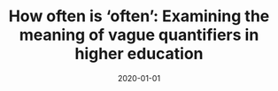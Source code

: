 ---
title: "How often is ‘often’: Examining the meaning of vague quantifiers in higher education"
collection: publications
permalink: /publication/2020-how-often
date: 2020-01-01
venue: 'Research in Higher Education'
link: 'https://link.springer.com/article/10.1007/s11162-020-09587-8'
---